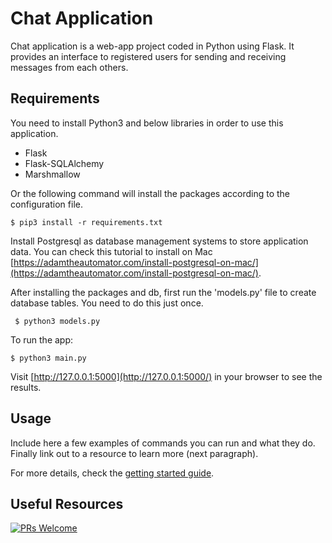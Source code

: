#  Chat Application

Chat application is a web-app project coded in Python using Flask. It provides an interface to registered users for sending and receiving messages from each others.

## Requirements

 You need to install Python3 and below libraries in order to use this application. 

- Flask
- Flask-SQLAlchemy
- Marshmallow

Or the following command will install the packages according to the configuration file.

```
$ pip3 install -r requirements.txt
```
 Install Postgresql as database management systems to store application data. You can check this tutorial to install on
 Mac [https://adamtheautomator.com/install-postgresql-on-mac/](https://adamtheautomator.com/install-postgresql-on-mac/).

 After installing the packages and db, first run the 'models.py' file to create database tables. You need to do this just once.

```
 $ python3 models.py
```
 To run the app:

```
$ python3 main.py
```
 Visit [http://127.0.0.1:5000](http://127.0.0.1:5000/) in your browser to see the results.

## Usage

Include here a few examples of commands you can run and what they do. Finally link out to a resource to learn more (next paragraph).

For more details, check the [getting started guide]().

## Useful Resources

[![PRs Welcome](https://img.shields.io/badge/PRs-welcome-brightgreen.svg?style=flat-square)](https://makeapullrequest.com)